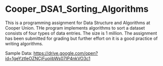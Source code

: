 # Cooper_DSA1_Sorting_Algorithms
This is a programming assignment for Data Structure and Algorithms at Cooper Union. THe program implements algorithms to sort a dataset consists of four types of data entries. The size is 1 million. The assignment has been submitted for grading but further effort on it is a good practice of writing algorithms. 

Sample Data:
https://drive.google.com/open?id=1geYztIeOZNCjFuoiibWs07IP4nkVO3c1
